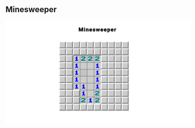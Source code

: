 ## Minesweeper

![alt text](https://github.com/kasaxena5/Minesweeper/blob/main/Screenshots/Minesweeper.png?raw=true)
